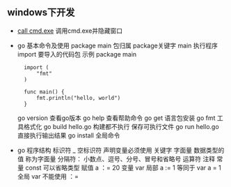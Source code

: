 ## windows下开发
- [call cmd.exe](call_cmd.md) 调用cmd.exe并隐藏窗口

- go 基本命令及使用
    package main 包归属 package关键字 main 执行程序
    import 要导入的代码包
    示例  package main
        
        import (
        	"fmt"
        )
        
        func main() {
        	fmt.println("hello, world")
        }
        
    go version 查看go版本
    go help 查看帮助命令
    go get 语言包安装 
    go fmt 工具格式化 
    go build hello.go 构建都不执行 保存可执行文件
    go run hello.go 直接执行输出结果
    go install 全局命令
 - go 程序结构
    标识符   _ 空标识符   声明变量必须使用 
    关键字
    字面量
        数据类型的值 称为字面量
    分隔符：
        小数点、逗号、分号、冒号和省略号
    运算符
    注释
    常量
        const 可以省略类型
    赋值
        a ：= 20 
    变量
        var 
        局部 a := 1 等同于 var a = 1
        全局 var  不能使用 ：= 